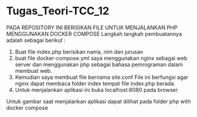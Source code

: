 # Tugas_Teori-TCC_12

PADA REPOSITORY INI BERISIKAN FILE UNTUK MENJALANKAN PHP MENGGUNAKAN DOCKER COMPOSE
Langkah langkah pembuatannya adalah sebagai berikut :
1. Buat file index.php berisikan nama, nim dan jurusan
2. buat file docker-compose.yml
   saya menggunakan nginx sebagai web server dan menggunakan php sebagai bahasa pemrograman dalam membuat web.
3. Kemudian saya membuat file bernama site.conf
   File ini berfungsi agar nginx dapat membaca folder index tempat file index.php berada.
4. Untuk menjalankan aplikasi ini buka localhost:8080 pada browser

Untuk gambar saat menjalankan aplikasi dapat dilihat pada folder php with docker compose
